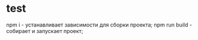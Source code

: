 # test

npm i - устанавливает зависимости для сборки проекта;
npm run build - собирает и запускает проект;